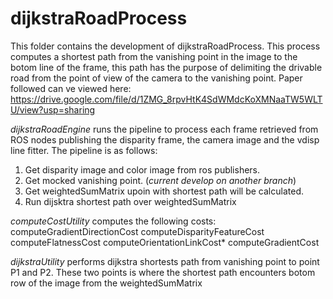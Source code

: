 # dijkstraRoadProcess

This folder contains the development of dijkstraRoadProcess. This process computes a shortest path from the vanishing point in the image to the botom line of the frame, this path has the purpose of delimiting the drivable road from the point of view of the camera to the vanishing point. Paper followed can ve viewed here: 
https://drive.google.com/file/d/1ZMG_8rpvHtK4SdWMdcKoXMNaaTW5WLTU/view?usp=sharing


*dijkstraRoadEngine* runs the pipeline to process each frame retrieved from ROS nodes publishing the disparity frame, the camera image and the vdisp line fitter. The pipeline is as follows:
1. Get disparity image and color image from ros publishers.
2. Get mocked vanishing point. (_current develop on another branch_)
3. Get weightedSumMatrix upoin with shortest path will be calculated. 
4. Run dijsktra shortest path over weightedSumMatrix

*computeCostUtility* computes the following costs:
	computeGradientDirectionCost
	computeDisparityFeatureCost
	computeFlatnessCost
	computeOrientationLinkCost*
	computeGradientCost

*dijkstraUtility* performs dijkstra shortests path from vanishing point to point P1 and P2. These two points is where the shortest path encounters botom row of the image from the weightedSumMatrix

